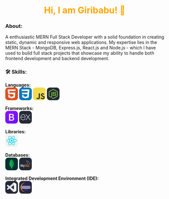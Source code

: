 <h1 align='center' style="color:orange">
  Hi, I am Giribabu! 👋
</h1>

<div>
  <h3>About:</h3>
  <p>
    A enthusiastic MERN Full Stack Developer with a solid foundation in creating static, dynamic and responsive web applications. My expertise lies in the MERN Stack     - MongoDB, Express.js, React.js and Node.js - which I have used to build full stack projects that showcase my ability to handle both frontend development and 
    backend development.
  </p>
</div>

<div>
  <h3>🛠️ Skills:</h3>
  <p>
    <b>Languages:</b> <br />
    <img src="https://github.com/tandpfun/skill-icons/blob/main/icons/HTML.svg" width=40 height=40 />
    <img src="https://github.com/tandpfun/skill-icons/blob/main/icons/CSS.svg" width=40 height=40 />
    <img src="https://github.com/tandpfun/skill-icons/blob/main/icons/JavaScript.svg" width=40 height=40 />
    <img src="https://github.com/tandpfun/skill-icons/blob/main/icons/NodeJS-Dark.svg" width=40 height=40 />
  </p>

  <p>
    <b>Frameworks:</b> <br />
    <img src="https://github.com/tandpfun/skill-icons/blob/main/icons/Bootstrap.svg" width=40 height=40 />
    <img src="https://github.com/tandpfun/skill-icons/blob/main/icons/ExpressJS-Dark.svg" width=40 height=40 />
  </p>

  <p>
    <b>Libraries:</b> <br />
    <img src="https://github.com/tandpfun/skill-icons/blob/main/icons/React-Light.svg" width=40 height=40 />
  </p>

  <p>
    <b>Databases:</b> <br />
    <img src="https://github.com/tandpfun/skill-icons/blob/main/icons/MongoDB.svg" width=40 height=40 />
    <img src="https://github.com/tandpfun/skill-icons/blob/main/icons/MySQL-Dark.svg" width=40 height=40 />
  </p>

  <p>
    <b>Integrated Development Environment (IDE):</b> <br />
    <img src="https://github.com/tandpfun/skill-icons/blob/main/icons/VSCode-Dark.svg" width=40 height=40 />
    <img src="https://github.com/tandpfun/skill-icons/blob/main/icons/Eclipse-Dark.svg" width=40 height=40 />
  </p>
</div>
